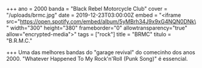 +++
ano = 2000
banda = "Black Rebel Motorcycle Club"
cover = "/uploads/brmc.jpg"
date = 2019-12-23T03:00:00Z
embed = "<iframe src=\"https://open.spotify.com/embed/album/5yMBrh34J9x9xG4NQN0DNk\" width=\"300\" height=\"380\" frameborder=\"0\" allowtransparency=\"true\" allow=\"encrypted-media\"></iframe>"
tags = ["rock"]
title = "BRMC"
titulo = "B.R.M.C."

+++
Uma das melhores bandas do "garage revival" do comecinho dos anos 2000. "Whatever Happened To My Rock'n'Roll (Punk Song)" é essencial.